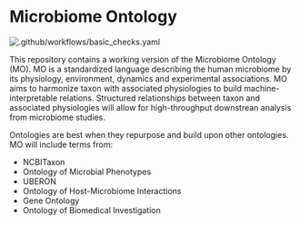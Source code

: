 # Microbiome Ontology

![.github/workflows/basic_checks.yaml](https://github.com/waldronlab/MicrobiomeOntology/workflows/.github/workflows/basic_checks.yaml/badge.svg)

This repository contains a working version of the Microbiome Ontology (MO). MO is a standardized language describing the human microbiome by its physiology, environment, dynamics and experimental associations. MO aims to harmonize taxon with associated physiologies to build machine-interpretable relations. Structured relationships between taxon and associated physiologies will allow for high-throughput downstrean analysis from microbiome studies. 

Ontologies are best when they repurpose and build upon other ontologies. MO will include terms from:
  * NCBITaxon
  * Ontology of Microbial Phenotypes
  * UBERON
  * Ontology of Host-Microbiome Interactions
  * Gene Ontology
  * Ontology of Biomedical Investigation

